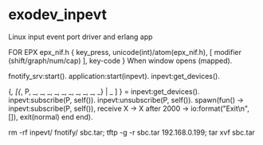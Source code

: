 exodev_inpevt
=============

Linux input event port driver and erlang app

FOR EPX
epx_nif.h
{ key_press, unicode(int)/atom(epx_nif.h), [ modifier (shift/graph/num/cap) ], key-code }
When window opens (mapped).

fnotify_srv:start(). application:start(inpevt). inpevt:get_devices().

{_, [{_, P, _, _, _, _, _, _, _, _, _, _} | _ ] } = inpevt:get_devices().
inpevt:subscribe(P, self()).
inpevt:unsubscribe(P, self()).
spawn(fun() -> inpevt:subscribe(P, self()), receive X -> X after 2000 -> io:format("Exit\n", []), exit(normal) end end).

rm -rf inpevt/ fnotify/ sbc.tar; tftp -g -r sbc.tar 192.168.0.199; tar xvf sbc.tar
